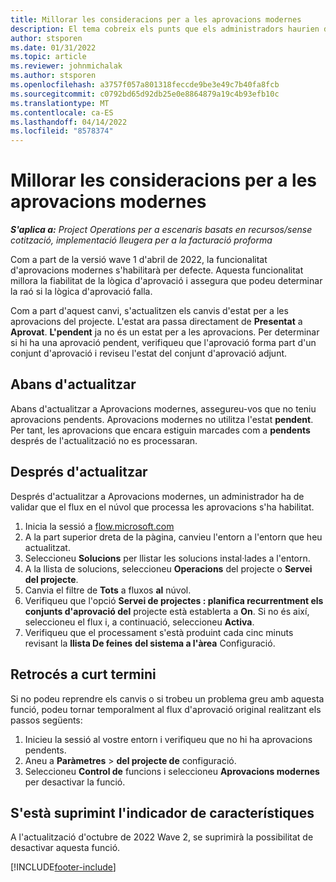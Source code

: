 ```yaml
---
title: Millorar les consideracions per a les aprovacions modernes
description: El tema cobreix els punts que els administradors haurien de tenir en compte quan habiliten la funcionalitat d'aprovacions modernes.
author: stsporen
ms.date: 01/31/2022
ms.topic: article
ms.reviewer: johnmichalak
ms.author: stsporen
ms.openlocfilehash: a3757f057a801318feccde9be3e49c7b40fa8fcb
ms.sourcegitcommit: c0792bd65d92db25e0e8864879a19c4b93efb10c
ms.translationtype: MT
ms.contentlocale: ca-ES
ms.lasthandoff: 04/14/2022
ms.locfileid: "8578374"
---
```

# <a name="upgrade-considerations-for-modern-approvals"></a>Millorar les consideracions per a les aprovacions modernes 

_**S'aplica a:** Project Operations per a escenaris basats en recursos/sense cotització, implementació lleugera per a la facturació proforma_

Com a part de la versió wave 1 d'abril de 2022, la funcionalitat d'aprovacions modernes s'habilitarà per defecte. Aquesta funcionalitat millora la fiabilitat de la lògica d'aprovació i assegura que podeu determinar la raó si la lògica d'aprovació falla.

Com a part d'aquest canvi, s'actualitzen els canvis d'estat per a les aprovacions del projecte. L'estat ara passa directament de **Presentat** a **Aprovat**. **L'pendent** ja no és un estat per a les aprovacions. Per determinar si hi ha una aprovació pendent, verifiqueu que l'aprovació forma part d'un conjunt d'aprovació i reviseu l'estat del conjunt d'aprovació adjunt.

## <a name="before-you-upgrade"></a>Abans d'actualitzar

Abans d'actualitzar a Aprovacions modernes, assegureu-vos que no teniu aprovacions pendents. Aprovacions modernes no utilitza l'estat **pendent**. Per tant, les aprovacions que encara estiguin marcades com a **pendents** després de l'actualització no es processaran.

## <a name="after-you-upgrade"></a>Després d'actualitzar

Després d'actualitzar a Aprovacions modernes, un administrador ha de validar que el flux en el núvol que processa les aprovacions s'ha habilitat.

1. Inicia la sessió a [flow.microsoft.com](https://flow.microsoft.com)
2. A la part superior dreta de la pàgina, canvieu l'entorn a l'entorn que heu actualitzat.
3. Seleccioneu **Solucions** per llistar les solucions instal·lades a l'entorn.
4. A la llista de solucions, seleccioneu **Operacions** del projecte o **Servei del projecte**.
5. Canvia el filtre de **Tots** a fluxos **al** núvol.
6. Verifiqueu que l'opció **Servei de projectes : planifica recurrentment els conjunts d'aprovació del** projecte està establerta a **On**. Si no és així, seleccioneu el flux i, a continuació, seleccioneu **Activa**.
7. Verifiqueu que el processament s'està produint cada cinc minuts revisant la **llista De feines** **del sistema a l'àrea** Configuració.

## <a name="short-term-rollback"></a>Retrocés a curt termini

Si no podeu reprendre els canvis o si trobeu un problema greu amb aquesta funció, podeu tornar temporalment al flux d'aprovació original realitzant els passos següents:
1. Inicieu la sessió al vostre entorn i verifiqueu que no hi ha aprovacions pendents.
2. Aneu a **Paràmetres** > **del projecte de** configuració.
3. Seleccioneu **Control de** funcions i seleccioneu **Aprovacions modernes** per desactivar la funció.

## <a name="removing-the-feature-flag"></a>S'està suprimint l'indicador de característiques

A l'actualització d'octubre de 2022 Wave 2, se suprimirà la possibilitat de desactivar aquesta funció.

[!INCLUDE[footer-include](../includes/footer-banner.md)]

